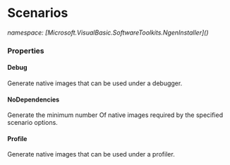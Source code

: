 ﻿# Scenarios
_namespace: [Microsoft.VisualBasic.SoftwareToolkits.NgenInstaller](<a href="#" onClick="load('/docs/Microsoft.VisualBasic.SoftwareToolkits.NgenInstaller/index.md')"></a>)_






### Properties

#### Debug
Generate native images that can be used under a debugger.
#### NoDependencies
Generate the minimum number Of native images required by the specified scenario options.
#### Profile
Generate native images that can be used under a profiler.

